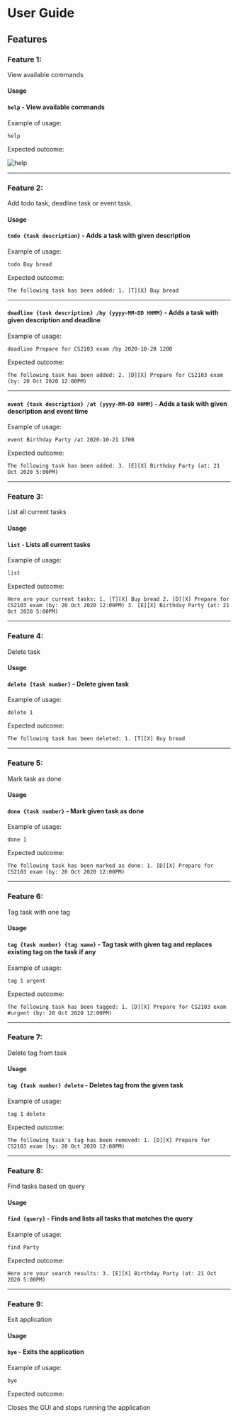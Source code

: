 # User Guide

## Features 

### Feature 1:
 View available commands

#### Usage

#### `help` - View available commands

Example of usage: 

`help`

Expected outcome:


![help](./help.png)

---

### Feature 2:
Add todo task, deadline task or event task.

#### Usage

#### `todo {task description}` - Adds a task with given description

Example of usage: 

`todo Buy bread`

Expected outcome:

`The following task has been added: 1. [T][X] Buy bread`

---


#### `deadline {task description} /by {yyyy-MM-DD HHMM}` - Adds a task with given description and deadline

Example of usage: 

`deadline Prepare for CS2103 exam /by 2020-10-20 1200`

Expected outcome:

`The following task has been added: 2. [D][X] Prepare for CS2103 exam (by: 20 Oct 2020 12:00PM)`

---

#### `event {task description} /at {yyyy-MM-DD HHMM}` - Adds a task with given description and event time

Example of usage: 

`event Birthday Party /at 2020-10-21 1700`

Expected outcome:

`The following task has been added: 3. [E][X] Birthday Party (at: 21 Oct 2020 5:00PM)`

---

### Feature 3:
List all current tasks

#### Usage

#### `list` - Lists all current tasks

Example of usage: 

`list`

Expected outcome:

`Here are your current tasks: 1. [T][X] Buy bread 2. [D][X] Prepare for CS2103 exam (by: 20 Oct 2020 12:00PM) 3. [E][X] Birthday Party (at: 21 Oct 2020 5:00PM)`

---

### Feature 4:
Delete task

#### Usage

#### `delete {task number}` - Delete given task

Example of usage: 

`delete 1`

Expected outcome:

`The following task has been deleted: 1. [T][X] Buy bread`

---

### Feature 5:
Mark task as done

#### Usage

#### `done {task number}` - Mark given task as done

Example of usage: 

`done 1`

Expected outcome:

`The following task has been marked as done: 1. [D][X] Prepare for CS2103 exam (by: 20 Oct 2020 12:00PM)`

---

### Feature 6:
Tag task with one tag

#### Usage

#### `tag {task number} {tag name}` - Tag task with given tag and replaces existing tag on the task if any

Example of usage: 

`tag 1 urgent`

Expected outcome:

`The following task has been tagged: 1. [D][X] Prepare for CS2103 exam #urgent (by: 20 Oct 2020 12:00PM)`

---

### Feature 7:
Delete tag from task

#### Usage

#### `tag {task number} delete` - Deletes tag from the given task 

Example of usage: 

`tag 1 delete`

Expected outcome:

`The following task's tag has been removed: 1. [D][X] Prepare for CS2103 exam (by: 20 Oct 2020 12:00PM)`

---

### Feature 8:
Find tasks based on query

#### Usage

#### `find {query}` - Finds and lists all tasks that matches the query

Example of usage: 

`find Party`

Expected outcome:

`Here are your search results: 3. [E][X] Birthday Party (at: 21 Oct 2020 5:00PM)`

---

### Feature 9:
Exit application

#### Usage

#### `bye` - Exits the application

Example of usage: 

`bye`

Expected outcome:

Closes the GUI and stops running the application
